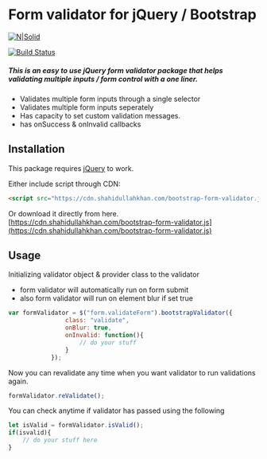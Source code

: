 # Form validator for jQuery / Bootstrap

[![N|Solid](https://shahidullahkhan.com/images/powered.png)](https://shahidullahkhan.com)

[![Build Status](https://shahidullahkhan.com/images/passing.svg)](https://travis-ci.org/joemccann/dillinger)

##### This is an easy to use jQuery form validator package that helps validating multiple inputs / form control with a one liner.

  - Validates multiple form inputs through a single selector
  - Validates multiple form inputs seperately
  - Has capacity to set custom validation messages.
  - has onSuccess & onInvalid callbacks

## Installation

This package requires [jQuery](https://jquery.com/) to work.

Either include script through CDN:
```html
<script src="https://cdn.shahidullahkhan.com/bootstrap-form-validator.js" type="text/javascript"></script>
```

Or download it directly from here.
[https://cdn.shahidullahkhan.com/bootstrap-form-validator.js](https://cdn.shahidullahkhan.com/bootstrap-form-validator.js)

## Usage
Initializing validator object & provider class to the validator
- form validator will automatically run on form submit
- also form validator will run on element blur if set true

```javascript
var formValidator = $("form.validateForm").bootstrapValidator({
				class: "validate",
				onBlur: true,
				onInvalid: function(){
				    // do your stuff
				}
			});	
```

Now you can revalidate any time when you want validator to run validations again.

```javascript
formValidator.reValidate();
```

You can check anytime if validator has passed using the following 
```javascript
let isValid = formValidator.isValid();
if(isvalid){
    // do your stuff here
}
```